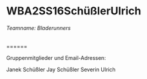 WBA2SS16SchüßlerUlrich
======

###### Teamname: Bladerunners

======

Gruppenmitglieder und Email-Adressen:  

Janek Schüßler
Jay Schüßler
Severin Ulrich
